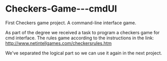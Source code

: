 # Checkers-Game---cmdUI
First Checkers game project. A command-line interface game.

As part of the degree we received a task to program a checkers game for cmd interface.
The rules game according to the instructions in the link:
http://www.netintellgames.com/checkersrules.htm

We've separated the logical part so we can use it again in the next project.
